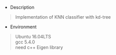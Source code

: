 + Description
> Implementation of KNN classifier with kd-tree

+ Environment
> Ubuntu 16.04LTS  
> gcc 5.4.0  
> need c++ Eigen library
